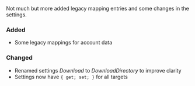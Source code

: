 Not much but more added legacy mapping entries and some changes in the settings.

### Added
* Some legacy mappings for account data

### Changed
* Renamed settings *Download* to *DownloadDirectory* to improve clarity
* Settings now have `{ get; set; }` for all targets

